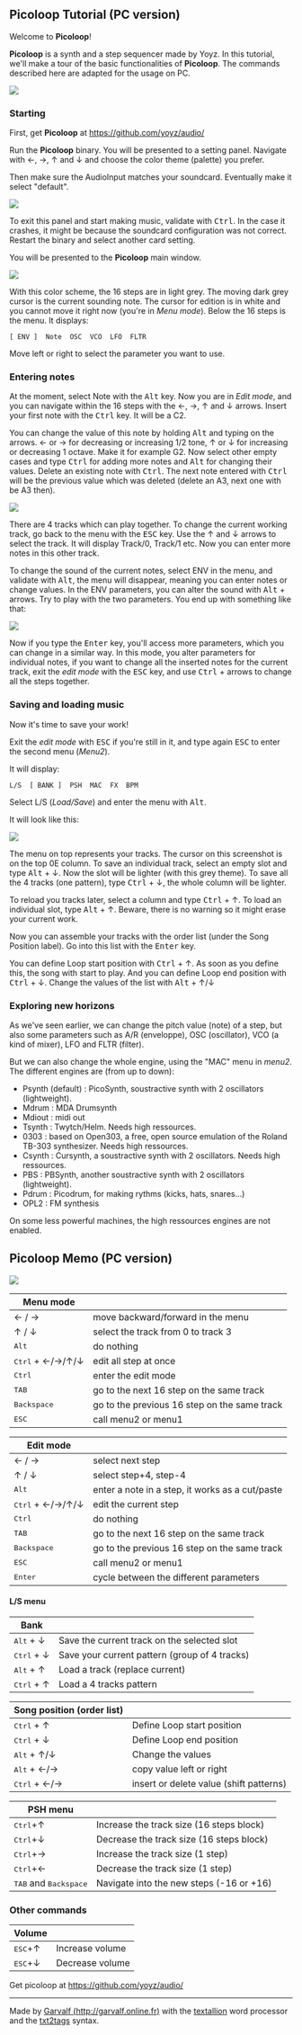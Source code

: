 

## Picoloop Tutorial (PC version) 

Welcome to **Picoloop**!

**Picoloop** is a synth and a step sequencer made by Yoyz. In this tutorial, we'll make a tour of the basic functionalities of **Picoloop**. The commands described here are adapted for the usage on PC.

 ![](images/picoloop_logo_small.png)

### Starting 

First, get **Picoloop** at https://github.com/yoyz/audio/

Run the **Picoloop** binary. You will be presented to a setting panel. Navigate with ←, →, ↑ and ↓ and choose the color theme (palette) you prefer.

Then make sure the AudioInput matches your soundcard. Eventually make it select "default".

 ![](images/picoloop01.png)

To exit this panel and start making music, validate with <kbd>Ctrl</kbd>.  In the case it crashes, it might be because the soundcard configuration was not correct. Restart the binary and select another card setting.

You will be presented to the **Picoloop** main window. 

 ![](images/picoloop02.png)

With this color scheme, the 16 steps are in light grey. The moving dark grey cursor is the current sounding note. The cursor for edition is in white and you cannot move it right now (you're in *Menu mode*). Below the 16 steps is the menu. It displays:

    [ ENV ]  Note  OSC  VCO  LFO  FLTR

Move left or right to select the parameter you want to use. 

### Entering notes 

At the moment, select Note with the <kbd>Alt</kbd> key. Now you are in *Edit mode*, and you can navigate within the 16 steps with the ←, →, ↑ and ↓ arrows. Insert your first note with the <kbd>Ctrl</kbd> key. It will be a C2. 

You can change the value of this note by holding <kbd>Alt</kbd> and typing on the arrows. ← or → for decreasing or increasing 1/2 tone, ↑ or ↓ for increasing or decreasing 1 octave. Make it for example G2. Now select other empty cases and type <kbd>Ctrl</kbd> for adding more notes and <kbd>Alt</kbd> for changing their values. Delete an existing note with <kbd>Ctrl</kbd>. The next note entered with <kbd>Ctrl</kbd> will be the previous value which was deleted (delete an A3, next one with be A3 then).

 ![](images/picoloop03.png)

There are 4 tracks which can play together. To change the current working track, go back to the menu with the <kbd>ESC</kbd> key. Use the ↑ and ↓ arrows to select the track. It will display Track/0, Track/1 etc. Now you can enter more notes in this other track.

To change the sound of the current notes, select ENV in the menu, and validate with <kbd>Alt</kbd>, the menu will disappear, meaning you can enter notes or change values. In the ENV parameters, you can alter the sound with <kbd>Alt</kbd> + arrows. Try to play with the two parameters. You end up with something like that:

  ![](images/picoloop04.png)

Now if you type the <kbd>Enter</kbd> key, you'll access more parameters, which you can change in a similar way. In this mode, you alter parameters for individual notes, if you want to change all the inserted notes for the current track, exit the *edit mode* with the <kbd>ESC</kbd> key, and use <kbd>Ctrl</kbd> + arrows to change all the steps together.

### Saving and loading music 

Now it's time to save your work!

Exit the *edit mode* with <kbd>ESC</kbd> if you're still in it, and type again <kbd>ESC</kbd> to enter the second menu (*Menu2*). 

It will display:

    L/S  [ BANK ]  PSH  MAC  FX  BPM

Select L/S (*Load/Save*) and enter the menu with <kbd>Alt</kbd>.

It will look like this:

  ![](images/picoloop05.png)

The menu on top represents your tracks. The cursor on this screenshot is on the top 0E column. To save an individual track, select an empty slot and type <kbd>Alt</kbd> + ↓. Now the slot will be lighter (with this grey theme). To save all the 4 tracks (one pattern), type <kbd>Ctrl</kbd> + ↓, the whole column will be lighter.

To reload you tracks later, select a column and type <kbd>Ctrl</kbd> + ↑. To load an individual slot, type <kbd>Alt</kbd> + ↑. Beware, there is no warning so it might erase your current work.

Now you can assemble your tracks with the order list (under the Song Position label). Go into this list with the <kbd>Enter</kbd> key. 

You can define Loop start position with <kbd>Ctrl</kbd> + ↑. As soon as you define this, the song with start to play. And you can define Loop end position with <kbd>Ctrl</kbd> + ↓. Change the values of the list with <kbd>Alt</kbd> + ↑/↓ 

### Exploring new horizons 

As we've seen earlier, we can change the pitch value (note) of a step, but also some parameters such as A/R (enveloppe), OSC (oscillator), VCO (a kind of mixer), LFO and FLTR (filter).

But we can also change the whole engine, using the "MAC" menu in *menu2*. The different engines are (from up to down):

 * Psynth (default) : PicoSynth, soustractive synth with 2 oscillators (lightweight).
 * Mdrum : MDA Drumsynth
 * Mdiout : midi out
 * Tsynth : Twytch/Helm. Needs high ressources.
 * 0303 : based on Open303, a free, open source emulation of the Roland TB-303 synthesizer. Needs high ressources.
 * Csynth : Cursynth, a soustractive synth with 2 oscillators. Needs high ressources.
 * PBS : PBSynth, another soustractive synth with 2 oscillators (lightweight).
 * Pdrum : Picodrum, for making rythms (kicks, hats, snares...)
 * OPL2 : FM synthesis

On some less powerful machines, the high ressources engines are not enabled.

## Picoloop Memo (PC version) 

 ![](images/picoloop_logo_small.png)

| Menu mode ||
|-----|----------|
|← / → |move backward/forward in the menu|
|↑ / ↓ |select the track from 0 to track 3|
|<kbd>Alt</kbd> |do nothing|
|<kbd>Ctrl</kbd> + ←/→/↑/↓ |edit all step at once|
|<kbd>Ctrl</kbd> |enter the edit mode|
|<kbd>TAB</kbd> |go to the next     16 step on the same track|
|<kbd>Backspace</kbd> |go to the previous 16 step on the same track|
|<kbd>ESC</kbd> |call menu2 or menu1|

| Edit mode ||
|-----|----------|
|← / → |select next step|
|↑ / ↓ |select step+4, step-4|
|<kbd>Alt</kbd> |enter a note in a step, it works as a cut/paste|
|<kbd>Ctrl</kbd> + ←/→/↑/↓ |edit the current step|
|<kbd>Ctrl</kbd> |do nothing|
|<kbd>TAB</kbd> |go to the next     16 step on the same track|
|<kbd>Backspace</kbd> |go to the previous 16 step on the same track|
|<kbd>ESC</kbd> |call menu2 or menu1|
|<kbd>Enter</kbd> |cycle between the different parameters|

#### L/S menu 

| Bank ||
|-----|----------|
|<kbd>Alt</kbd> + ↓ |Save the current track on the selected slot|
|<kbd>Ctrl</kbd> + ↓ |Save your current pattern (group of 4 tracks)|
|<kbd>Alt</kbd> + ↑ |Load a track (replace current)|
|<kbd>Ctrl</kbd> + ↑ |Load a 4 tracks pattern|

| Song position (order list) ||
|-----|----------|
|<kbd>Ctrl</kbd> + ↑ |Define Loop start position|
|<kbd>Ctrl</kbd> + ↓ |Define Loop end position|
|<kbd>Alt</kbd> + ↑/↓ |Change the values|
|<kbd>Alt</kbd> + ←/→ |copy value left or right|
|<kbd>Ctrl</kbd> + ←/→ |insert or delete value (shift patterns)|

| PSH menu ||
|-----|----------|
|<kbd>Ctrl</kbd>+↑ |Increase the track size (16 steps block)|
|<kbd>Ctrl</kbd>+↓ |Decrease the track size (16 steps block)|
|<kbd>Ctrl</kbd>+→ |Increase the track size (1 step)|
|<kbd>Ctrl</kbd>+← |Decrease the track size (1 step)|
|<kbd>TAB</kbd> and <kbd>Backspace</kbd> |Navigate into the new steps (-16 or +16)|

### Other commands 

| Volume ||
|-----|----------|
|<kbd>ESC</kbd>+↑ |Increase volume|
|<kbd>ESC</kbd>+↓ |Decrease volume|

Get picoloop at https://github.com/yoyz/audio/

------
Made by [Garvalf (http://garvalf.online.fr)](http://garvalf.online.fr) with the [textallion](https://bitbucket.org/farvardin/textallion) word processor and the [txt2tags](http://www.txt2tags.org) syntax.

